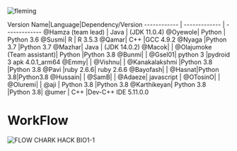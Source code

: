 ![fleming](https://user-images.githubusercontent.com/49978636/89268011-61d0f280-d651-11ea-8fd9-8629ae4a565c.png)
 
Version
Name|Language|Dependency/Version
------------ | ------------- | -------------
@Hamza (team lead) | Java | (JDK 11.0.4)
@Oyewole|  Python         | Python 3.6
@Susmi| R          | R 3.5.3
@Qamar|   C++        |GCC 4.9.2
@Nyaga |Python 3.7 |Python 3.7
@Mazhar|      Java     |  (JDK 14.0.2)
@Macok|             |
@Olajumoke (Team assistant)| Python     |Python 3.8
@Bunmi|            |
@Gsel01| python 3           |pydroid 3 apk 4.0.1_arm64
@Emmy|             |
@Vishnu|             |
@Kanakalakshmi |Python 3.8 |Python 3.8
@Pavi |ruby 2.6.6| ruby 2.6.6
@Bayofash|         |
@Hasnat|Python 3.8|Python3.8
@Hussain|         |
@SamB|           |
@Adaeze|  javascript         |
@OTosinO|          |
@Oluremi|          |
@aji | Python 3.8 |Python 3.8
@Karthikeyan| Python 3.8 |Python 3.8|
@umer | C++     |Dev-C++ IDE 5.11.0.0

#  WorkFlow
![FLOW CHARK HACK BIO1-1](https://user-images.githubusercontent.com/69096180/89518149-f410fc00-d7f3-11ea-9085-d0ce5c042a7e.png)

